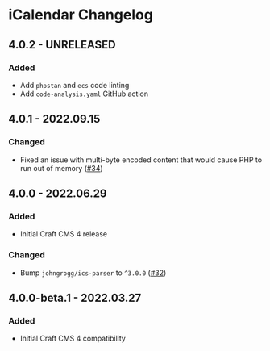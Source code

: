 # iCalendar Changelog

## 4.0.2 - UNRELEASED
### Added
* Add `phpstan` and `ecs` code linting
* Add `code-analysis.yaml` GitHub action

## 4.0.1 - 2022.09.15
### Changed
* Fixed an issue with multi-byte encoded content that would cause PHP to run out of memory ([#34](https://github.com/nystudio107/craft-icalendar/issues/34))

## 4.0.0 - 2022.06.29
### Added
* Initial Craft CMS 4 release

### Changed
* Bump `johngrogg/ics-parser` to `^3.0.0` ([#32](https://github.com/nystudio107/craft-icalendar/issues/32))

## 4.0.0-beta.1 - 2022.03.27

### Added

* Initial Craft CMS 4 compatibility
